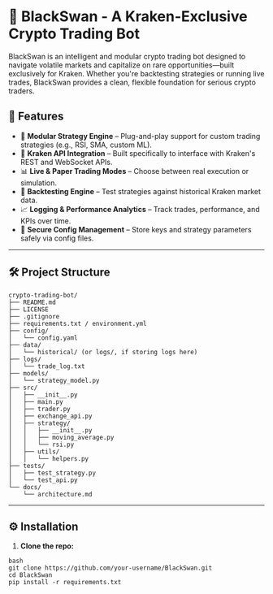 # 🦢 BlackSwan - A Kraken-Exclusive Crypto Trading Bot

BlackSwan is an intelligent and modular crypto trading bot designed to navigate volatile markets and capitalize on rare opportunities—built exclusively for Kraken. Whether you're backtesting strategies or running live trades, BlackSwan provides a clean, flexible foundation for serious crypto traders.

## 🚀 Features

- 🧠 **Modular Strategy Engine** – Plug-and-play support for custom trading strategies (e.g., RSI, SMA, custom ML).
- 🐙 **Kraken API Integration** – Built specifically to interface with Kraken's REST and WebSocket APIs.
- 📊 **Live & Paper Trading Modes** – Choose between real execution or simulation.
- 🧪 **Backtesting Engine** – Test strategies against historical Kraken market data.
- 📈 **Logging & Performance Analytics** – Track trades, performance, and KPIs over time.
- 🔐 **Secure Config Management** – Store keys and strategy parameters safely via config files.

---

## 🛠️ Project Structure

```
crypto-trading-bot/
├── README.md
├── LICENSE
├── .gitignore
├── requirements.txt / environment.yml
├── config/
│   └── config.yaml
├── data/
│   └── historical/ (or logs/, if storing logs here)
├── logs/
│   └── trade_log.txt
├── models/
│   └── strategy_model.py
├── src/
│   ├── __init__.py
│   ├── main.py
│   ├── trader.py
│   ├── exchange_api.py
│   ├── strategy/
│   │   ├── __init__.py
│   │   ├── moving_average.py
│   │   └── rsi.py
│   ├── utils/
│   │   └── helpers.py
├── tests/
│   ├── test_strategy.py
│   └── test_api.py
└── docs/
    └── architecture.md
```

---

## ⚙️ Installation

1. **Clone the repo:**
```
bash
git clone https://github.com/your-username/BlackSwan.git
cd BlackSwan
pip install -r requirements.txt
```
